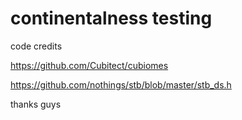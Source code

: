 # continentalness testing

code credits

https://github.com/Cubitect/cubiomes

https://github.com/nothings/stb/blob/master/stb_ds.h

thanks guys

